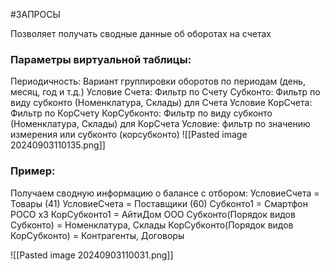 #ЗАПРОСЫ 

Позволяет получать сводные данные об оборотах на счетах
### Параметры виртуальной таблицы:
Периодичность: Вариант группировки оборотов по периодам (день, месяц, год и т.д.)
Условие Счета: Фильтр по Счету
Субконто: Фильтр по виду субконто (Номенклатура, Склады) для Счета
Условие КорСчета: Фильтр по КорСчету
КорСубконто: Фильтр по виду субконто (Номенклатура, Склады) для КорСчета
Условие: фильтр по значению измерения или субконто (корсубконто)
![[Pasted image 20240903110135.png]]
### Пример:
Получаем сводную информацию о балансе с отбором:
УсловиеСчета = Товары (41)
УсловиеСчета = Поставщики (60)
Субконто1 = Смартфон POCO x3
КорСубконто1 = АйтиДом ООО
Субконто(Порядок видов Субконто) = Номенклатура, Склады
КорСубконто(Порядок видов КорСубконто) = Контрагенты, Договоры

![[Pasted image 20240903110031.png]]